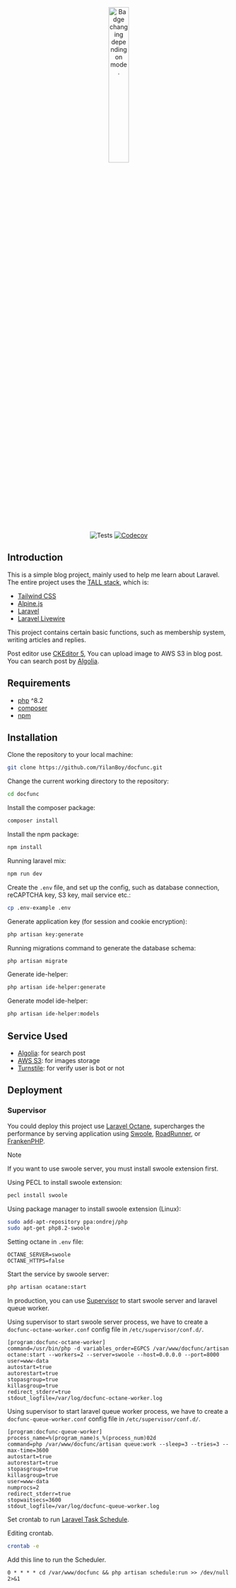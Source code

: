 <p align="center">
  <picture>
    <source media="(prefers-color-scheme: dark)" srcset="https://blobs.docfunc.com/docfunc-dark-badge.png" width="30%">
    <img alt="Badge changing depending on mode." src="https://blobs.docfunc.com/docfunc-light-badge.png" width="30%">
  </picture>
</p>

<p align="center">
  <img src="https://github.com/YilanBoy/docfunc/actions/workflows/tests.yaml/badge.svg" alt="Tests">
  <a href="https://codecov.io/gh/YilanBoy/docfunc" > 
    <img src="https://codecov.io/gh/YilanBoy/docfunc/graph/badge.svg?token=K2V2ANX2LW" alt="Codecov"/> 
  </a>
</p>

## Introduction

This is a simple blog project, mainly used to help me learn about Laravel.
The entire project uses the [TALL stack](https://tallstack.dev/), which is:

- [Tailwind CSS](https://tailwindcss.com/)
- [Alpine.js](https://alpinejs.dev/)
- [Laravel](https://laravel.com/)
- [Laravel Livewire](https://livewire.laravel.com/)

This project contains certain basic functions, such as membership system, writing articles and replies.

Post editor use [CKEditor 5](https://ckeditor.com/), You can upload image to AWS S3 in blog post.
You can search post by [Algolia](https://www.algolia.com/).

## Requirements

- [php](https://www.php.net/) ^8.2
- [composer](https://getcomposer.org/)
- [npm](https://www.npmjs.com/)

## Installation

Clone the repository to your local machine:

```sh
git clone https://github.com/YilanBoy/docfunc.git
```

Change the current working directory to the repository:

```sh
cd docfunc
```

Install the composer package:

```sh
composer install
```

Install the npm package:

```sh
npm install
```

Running laravel mix:

```sh
npm run dev
```

Create the `.env` file, and set up the config, such as database connection, reCAPTCHA key, S3 key, mail service etc.:

```sh
cp .env-example .env
```

Generate application key (for session and cookie encryption):

```sh
php artisan key:generate
```

Running migrations command to generate the database schema:

```sh
php artisan migrate
```

Generate ide-helper:

```sh
php artisan ide-helper:generate
```

Generate model ide-helper:

```sh
php artisan ide-helper:models
```

## Service Used

- [Algolia](https://www.algolia.com/): for search post
- [AWS S3](https://aws.amazon.com/s3/): for images storage
- [Turnstile](https://www.cloudflare.com/products/turnstile/): for verify user is bot or not

## Deployment

### Supervisor

You could deploy this project use [Laravel Octane](https://laravel.com/docs/9.x/octane),
supercharges the performance by serving application using [Swoole](https://github.com/swoole/swoole-src), [RoadRunner](https://roadrunner.dev/), or [FrankenPHP](https://frankenphp.dev/).

> [!NOTE]
>
> If you want to use swoole server, you must install swoole extension first.
>
> Using PECL to install swoole extension:
>
> ```sh
> pecl install swoole
> ```
>
> Using package manager to install swoole extension (Linux):
>
> ```sh
> sudo add-apt-repository ppa:ondrej/php
> sudo apt-get php8.2-swoole
> ```

Setting octane in `.env` file:

```text
OCTANE_SERVER=swoole
OCTANE_HTTPS=false
```

Start the service by swoole server:

```sh
php artisan ocatane:start
```

In production, you can use [Supervisor](https://github.com/Supervisor/supervisor) to start swoole server and laravel queue worker.

Using supervisor to start swoole server process,
we have to create a `docfunc-octane-worker.conf` config file in `/etc/supervisor/conf.d/`.

```text
[program:docfunc-octane-worker]
command=/usr/bin/php -d variables_order=EGPCS /var/www/docfunc/artisan octane:start --workers=2 --server=swoole --host=0.0.0.0 --port=8000
user=www-data
autostart=true
autorestart=true
stopasgroup=true
killasgroup=true
redirect_stderr=true
stdout_logfile=/var/log/docfunc-octane-worker.log
```

Using supervisor to start laravel queue worker process, 
we have to create a `docfunc-queue-worker.conf` config file in `/etc/supervisor/conf.d/`.

```text
[program:docfunc-queue-worker]
process_name=%(program_name)s_%(process_num)02d
command=php /var/www/docfunc/artisan queue:work --sleep=3 --tries=3 --max-time=3600
autostart=true
autorestart=true
stopasgroup=true
killasgroup=true
user=www-data
numprocs=2
redirect_stderr=true
stopwaitsecs=3600
stdout_logfile=/var/log/docfunc-queue-worker.log
```

Set crontab to run [Laravel Task Schedule](https://laravel.com/docs/9.x/scheduling).

Editing crontab.

```sh
crontab -e
```

Add this line to run the Scheduler.

```text
0 * * * * cd /var/www/docfunc && php artisan schedule:run >> /dev/null 2>&1
```

